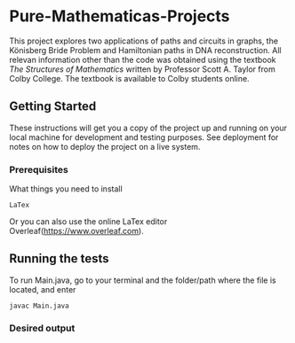 # Pure-Mathematicas-Projects

This project explores two applications of paths and circuits in graphs, the Könisberg Bride Problem and Hamiltonian paths in DNA reconstruction. All relevan information other than the code was obtained using the textbook *The Structures of Mathematics* written by Professor Scott A. Taylor from Colby College. The textbook is available to Colby students online. 

## Getting Started

These instructions will get you a copy of the project up and running on your local machine for development and testing purposes. See deployment for notes on how to deploy the project on a live system.


### Prerequisites

What things you need to install

```
LaTex
```

Or you can also use the online LaTex editor Overleaf(https://www.overleaf.com).


## Running the tests

To run Main.java, go to your terminal and the folder/path where the file is located, and enter 

```
javac Main.java
```


### Desired output

